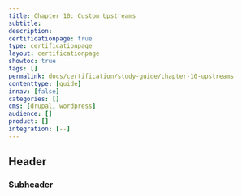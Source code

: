 ```yaml
---
title: Chapter 10: Custom Upstreams
subtitle:
description:
certificationpage: true
type: certificationpage
layout: certificationpage
showtoc: true
tags: []
permalink: docs/certification/study-guide/chapter-10-upstreams
contenttype: [guide]
innav: [false]
categories: []
cms: [drupal, wordpress]
audience: []
product: []
integration: [--]
---
```


## Header
### Subheader
